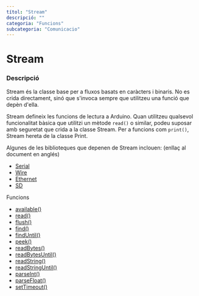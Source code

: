 ```yaml
---
títol: "Stream"
descripció: ""
categoria: "Funcions"
subcategoria: "Comunicacio"
---
```


# Stream

### Descripció

Stream és la classe base per a fluxos basats en caràcters i binaris. No es crida directament, sinó que s'invoca sempre que utilitzeu una funció que depèn d'ella.

Stream defineix les funcions de lectura a Arduino. Quan utilitzeu qualsevol funcionalitat bàsica que utilitzi un mètode `read()` o similar, podeu suposar amb seguretat que crida a la classe Stream. Per a funcions com `print()`, Stream hereta de la classe Print.

Algunes de les biblioteques que depenen de Stream inclouen: (enllaç al document en anglés)

- [Serial](https://www.arduino.cc/reference/en/language/functions/communication/serial)
- [Wire](https://www.arduino.cc/en/Reference/Wire)
- [Ethernet](https://www.arduino.cc/en/Reference/Ethernet)
- [SD](https://www.arduino.cc/en/Reference/SD)

Funcions

- [available()](./Stream/Stream.available().md)
- [read()](./Stream/Stream.read().md)
- [flush()](./Stream/Stream.flush().md)
- [find()](./Stream/Stream.find().md)
- [findUntil()](./Stream/Stream.findUntil().md)
- [peek()](./Stream/Stream.peek().md)
- [readBytes()](./Stream/Stream.readBytes().md)
- [readBytesUntil()](./Stream/Stream.readBytesUntil().md)
- [readString()](./Stream/Stream.readString().md)
- [readStringUntil()](./Stream/Stream.readStringUntil().md)
- [parseInt()](./Stream/Stream.parseInt().md)
- [parseFloat()](./Stream/Stream.parseFloat().md)
- [setTimeout()](./Stream/Stream.setTimeout().md)
